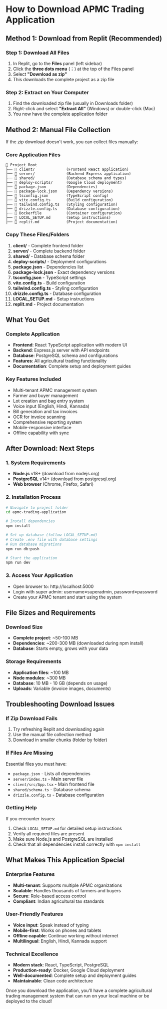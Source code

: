 # How to Download APMC Trading Application

## Method 1: Download from Replit (Recommended)

### Step 1: Download All Files
1. In Replit, go to the **Files** panel (left sidebar)
2. Click the **three dots menu** (⋮) at the top of the Files panel
3. Select **"Download as zip"**
4. This downloads the complete project as a zip file

### Step 2: Extract on Your Computer
1. Find the downloaded zip file (usually in Downloads folder)
2. Right-click and select **"Extract All"** (Windows) or double-click (Mac)
3. You now have the complete application folder

## Method 2: Manual File Collection

If the zip download doesn't work, you can collect files manually:

### Core Application Files
```
📁 Project Root
├── 📁 client/              (Frontend React application)
├── 📁 server/              (Backend Express application)  
├── 📁 shared/              (Database schema and types)
├── 📁 deploy-scripts/      (Google Cloud deployment)
├── 📄 package.json         (Dependencies)
├── 📄 package-lock.json    (Dependency versions)
├── 📄 tsconfig.json        (TypeScript config)
├── 📄 vite.config.ts       (Build configuration)
├── 📄 tailwind.config.ts   (Styling configuration)
├── 📄 drizzle.config.ts    (Database configuration)
├── 📄 Dockerfile           (Container configuration)
├── 📄 LOCAL_SETUP.md       (Setup instructions)
├── 📄 replit.md            (Project documentation)
```

### Copy These Files/Folders
1. **client/** - Complete frontend folder
2. **server/** - Complete backend folder
3. **shared/** - Database schema folder
4. **deploy-scripts/** - Deployment configurations
5. **package.json** - Dependencies list
6. **package-lock.json** - Exact dependency versions
7. **tsconfig.json** - TypeScript settings
8. **vite.config.ts** - Build configuration
9. **tailwind.config.ts** - Styling configuration
10. **drizzle.config.ts** - Database configuration
11. **LOCAL_SETUP.md** - Setup instructions
12. **replit.md** - Project documentation

## What You Get

### Complete Application
- **Frontend**: React TypeScript application with modern UI
- **Backend**: Express.js server with API endpoints
- **Database**: PostgreSQL schema and configurations
- **Features**: All agricultural trading functionality
- **Documentation**: Complete setup and deployment guides

### Key Features Included
- Multi-tenant APMC management system
- Farmer and buyer management
- Lot creation and bag entry system
- Voice input (English, Hindi, Kannada)
- Bill generation and tax invoices
- OCR for invoice scanning
- Comprehensive reporting system
- Mobile-responsive interface
- Offline capability with sync

## After Download: Next Steps

### 1. System Requirements
- **Node.js** v18+ (download from nodejs.org)
- **PostgreSQL** v14+ (download from postgresql.org)
- **Web browser** (Chrome, Firefox, Safari)

### 2. Installation Process
```bash
# Navigate to project folder
cd apmc-trading-application

# Install dependencies
npm install

# Set up database (follow LOCAL_SETUP.md)
# Create .env file with database settings
# Run database migrations
npm run db:push

# Start the application
npm run dev
```

### 3. Access Your Application
- Open browser to: http://localhost:5000
- Login with super admin: username=superadmin, password=password
- Create your APMC tenant and start using the system

## File Sizes and Requirements

### Download Size
- **Complete project**: ~50-100 MB
- **Dependencies**: ~200-300 MB (downloaded during npm install)
- **Database**: Starts empty, grows with your data

### Storage Requirements
- **Application files**: ~100 MB
- **Node modules**: ~300 MB
- **Database**: 10 MB - 10 GB (depends on usage)
- **Uploads**: Variable (invoice images, documents)

## Troubleshooting Download Issues

### If Zip Download Fails
1. Try refreshing Replit and downloading again
2. Use the manual file collection method
3. Download in smaller chunks (folder by folder)

### If Files Are Missing
Essential files you must have:
- `package.json` - Lists all dependencies
- `server/index.ts` - Main server file
- `client/src/App.tsx` - Main frontend file
- `shared/schema.ts` - Database schema
- `drizzle.config.ts` - Database configuration

### Getting Help
If you encounter issues:
1. Check `LOCAL_SETUP.md` for detailed setup instructions
2. Verify all required files are present
3. Make sure Node.js and PostgreSQL are installed
4. Check that all dependencies install correctly with `npm install`

## What Makes This Application Special

### Enterprise Features
- **Multi-tenant**: Supports multiple APMC organizations
- **Scalable**: Handles thousands of farmers and buyers
- **Secure**: Role-based access control
- **Compliant**: Indian agricultural tax standards

### User-Friendly Features
- **Voice input**: Speak instead of typing
- **Mobile-first**: Works on phones and tablets
- **Offline capable**: Continue working without internet
- **Multilingual**: English, Hindi, Kannada support

### Technical Excellence
- **Modern stack**: React, TypeScript, PostgreSQL
- **Production-ready**: Docker, Google Cloud deployment
- **Well-documented**: Complete setup and deployment guides
- **Maintainable**: Clean code architecture

Once you download the application, you'll have a complete agricultural trading management system that can run on your local machine or be deployed to the cloud!
